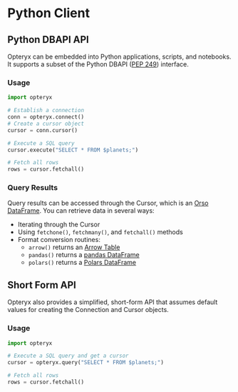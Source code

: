 # Python Client

## Python DBAPI API

Opteryx can be embedded into Python applications, scripts, and notebooks. It supports a subset of the Python DBAPI ([PEP 249](https://peps.python.org/pep-0249/)) interface.

### Usage

~~~python
import opteryx

# Establish a connection
conn = opteryx.connect()
# Create a cursor object
cursor = conn.cursor()

# Execute a SQL query
cursor.execute("SELECT * FROM $planets;")

# Fetch all rows
rows = cursor.fetchall()
~~~

### Query Results

Query results can be accessed through the Cursor, which is an [Orso DataFrame](https://github.com/mabel-dev/orso). You can retrieve data in several ways:

- Iterating through the Cursor
- Using `fetchone()`, `fetchmany()`, and `fetchall()` methods
- Format conversion routines:
    - `arrow()` returns an [Arrow Table](https://arrow.apache.org/docs/python/generated/pyarrow.Table.html#pyarrow.Table)
    - `pandas()` returns a [pandas DataFrame](https://pandas.pydata.org/docs/reference/api/pandas.DataFrame.html)
    - `polars()` returns a [Polars DataFrame](https://pola-rs.github.io/polars/py-polars/html/reference/dataframe/index.html)

## Short Form API

Opteryx also provides a simplified, short-form API that assumes default values for creating the Connection and Cursor objects.

### Usage

~~~python
import opteryx

# Execute a SQL query and get a cursor
cursor = opteryx.query("SELECT * FROM $planets;")

# Fetch all rows
rows = cursor.fetchall()
~~~
